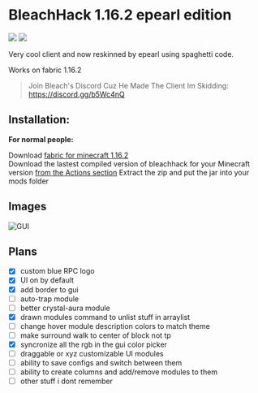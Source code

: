 # BleachHack 1.16.2 epearl edition
![](https://img.shields.io/github/last-commit/22s/bleachhack-1.16-epearl-edition.svg)
![](https://img.shields.io/github/languages/code-size/22s/bleachhack-1.16-epearl-edition.svg)

Very cool client and now reskinned by epearl using spaghetti code.  

Works on fabric 1.16.2

> Join Bleach's Discord Cuz He Made The Client Im Skidding: https://discord.gg/b5Wc4nQ

## Installation:
**For normal people:**

Download [fabric for minecraft 1.16.2](https://fabricmc.net/use/)  
Download the lastest compiled version of bleachhack for your Minecraft version [from the Actions section](https://github.com/22s/bleachhack-1.16-epearl-edition/actions)
Extract the zip and put the jar into your mods folder

## Images

![GUI](https://i.imgur.com/d3ws32U.png)

## Plans

 - [x] custom blue RPC logo  
 - [x] UI on by default  
 - [x] add border to gui  
 - [ ] auto-trap module  
 - [ ] better crystal-aura module  
 - [x] drawn modules command to unlist stuff in arraylist  
 - [ ] change hover module description colors to match theme  
 - [ ] make surround walk to center of block not tp  
 - [x] syncronize all the rgb in the gui color picker  
 - [ ] draggable or xyz customizable UI modules  
 - [ ] ability to save configs and switch between them  
 - [ ] ability to create columns and add/remove modules to them  
 - [ ] other stuff i dont remember   
